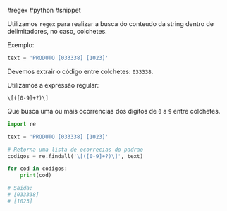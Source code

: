 #regex #python #snippet

Utilizamos `regex` para realizar a busca do conteudo da string dentro de delimitadores, no caso, colchetes.

Exemplo:

```python
text = 'PRODUTO [033338] [1023]'
```

Devemos extrair o código entre colchetes: `033338`.

Utilizamos a expressão regular:

```regex
\[([0-9]+?)\]
```

Que busca uma ou mais ocorrencias dos digitos de `0` a `9` entre colchetes.

```python
import re

text = 'PRODUTO [033338] [1023]'

# Retorna uma lista de ocorrecias do padrao
codigos = re.findall('\[([0-9]+?)\]', text)

for cod in codigos:
	print(cod)

# Saida:
# [033338]
# [1023]

